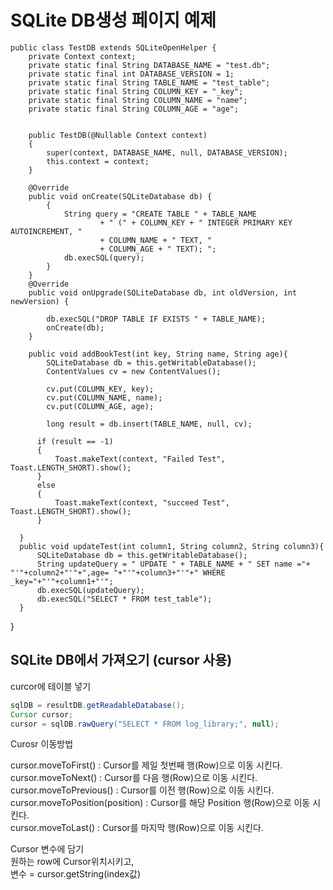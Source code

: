 # SQLite DB생성 페이지 예제        
   

    public class TestDB extends SQLiteOpenHelper {
        private Context context;
        private static final String DATABASE_NAME = "test.db";
        private static final int DATABASE_VERSION = 1;
        private static final String TABLE_NAME = "test_table";
        private static final String COLUMN_KEY = "_key"; 
        private static final String COLUMN_NAME = "name";  
        private static final String COLUMN_AGE = "age";


        public TestDB(@Nullable Context context)  
        { 
            super(context, DATABASE_NAME, null, DATABASE_VERSION);
            this.context = context;
        }
 
        @Override
        public void onCreate(SQLiteDatabase db) {
            {
                String query = "CREATE TABLE " + TABLE_NAME
                        + " (" + COLUMN_KEY + " INTEGER PRIMARY KEY AUTOINCREMENT, " 
                        + COLUMN_NAME + " TEXT, "
                        + COLUMN_AGE + " TEXT); "; 
                db.execSQL(query); 
            }
        }
        @Override
        public void onUpgrade(SQLiteDatabase db, int oldVersion, int newVersion) {

            db.execSQL("DROP TABLE IF EXISTS " + TABLE_NAME);
            onCreate(db);
        }

        public void addBookTest(int key, String name, String age){
            SQLiteDatabase db = this.getWritableDatabase();
            ContentValues cv = new ContentValues();

            cv.put(COLUMN_KEY, key);
            cv.put(COLUMN_NAME, name); 
            cv.put(COLUMN_AGE, age);

            long result = db.insert(TABLE_NAME, null, cv);

          if (result == -1)
          {
              Toast.makeText(context, "Failed Test", Toast.LENGTH_SHORT).show();
          }
          else
          {
              Toast.makeText(context, "succeed Test", Toast.LENGTH_SHORT).show();
          }

      }
      public void updateTest(int column1, String column2, String column3){
          SQLiteDatabase db = this.getWritableDatabase();
          String updateQuery = " UPDATE " + TABLE_NAME + " SET name ="+ "'"+column2+"'"+",age= "+"'"+column3+"'"+" WHERE _key="+"'"+column1+"'";
          db.execSQL(updateQuery);
          db.execSQL("SELECT * FROM test_table");
      }
  }
 


## SQLite DB에서 가져오기 (cursor 사용)    
 
  
curcor에 테이블 넣기  
```java
sqlDB = resultDB.getReadableDatabase();  
Cursor cursor;  
cursor = sqlDB.rawQuery("SELECT * FROM log_library;", null);   
```
  
Curosr 이동방법  
  
 
cursor.moveToFirst() : Cursor를 제일 첫번째 행(Row)으로 이동 시킨다.  
cursor.moveToNext() : Cursor를 다음 행(Row)으로 이동 시킨다.  
cursor.moveToPrevious() : Cursor를 이전 행(Row)으로 이동 시킨다.  
cursor.moveToPosition(position) : Cursor를 해당 Position 행(Row)으로 이동 시킨다.  
cursor.moveToLast() : Cursor를 마지막 행(Row)으로 이동 시킨다.  


Cursor 변수에 담기  
원하는 row에 Cursor위치시키고,  
변수 = cursor.getString(index값)   



